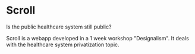 # Scroll
Is the public healthcare system still public?

Scroll is a webapp developed in a 1 week workshop "Designalism".
It deals with the healthcare system privatization topic.
